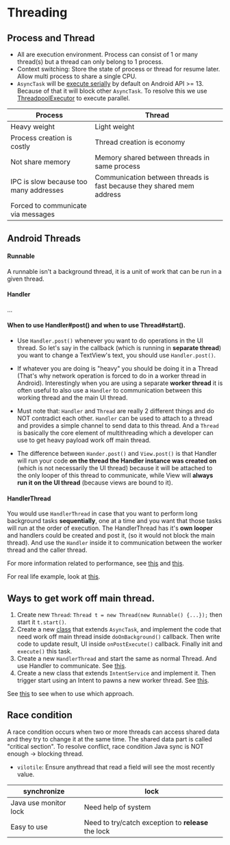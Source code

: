 # Threading

## Process and Thread

* All are execution environment. Process can consist of 1 or many thread(s) but a thread can only belong to 1 process.
* Context switching: Store the state of process or thread for resume later. Allow multi process to share a single CPU.
* `AsyncTask` will be [execute serially](https://stackoverflow.com/a/18661403/5282585) by default on Android API >= 13. Because of that it will block other `AsyncTask`. To resolve this we use [ThreadpoolExecutor](https://developer.android.com/reference/java/util/concurrent/ThreadPoolExecutor.html) to execute parallel.

| Process        | Thread          |
| -------------|---------------|
| Heavy weight | Light weight |
| Process creation is costly | Thread creation is economy |
| Not share memory | Memory shared between threads in same process |
| IPC is slow because too many addresses | Communication between threads is fast because they shared mem address |
| Forced to communicate via messages |  |


## Android Threads

#### Runnable

A runnable isn't a background thread, it is a unit of work that can be run in a given thread.

#### Handler

...

#### When to use Handler#post() and when to use Thread#start().

* Use `Handler.post()` whenever you want to do operations in the UI thread. So let's say in the callback (which is running in **separate thread**) you want to change a TextView's text, you should use `Handler.post()`.

* If whatever you are doing is "heavy" you should be doing it in a Thread (That's why network operation is forced to do in a worker thread in Android). Interestingly when you are using a separate **worker thread** it is often useful to also use a `Handler` to communication between this working thread and the main UI thread.

* Must note that: `Handler` and `Thread` are really 2 different things and do NOT contradict each other. `Handler` can be used to attach to a thread and provides a simple channel to send data to this thread. And a `Thread` is basically the core element of multithreading which a developer can use to get heavy payload work off main thread.

* The difference between `Hander.post()` and `View.post()` is that Handler will run your code **on the thread the Handler instance was created on** (which is not necessarily the UI thread) because it will be attached to the only looper of this thread to communicate, while View will **always run it on the UI thread** (because views are bound to it).

#### HandlerThread

You would use `HandlerThread` in case that you want to perform long background tasks **sequentially**, one at a time and you want that those tasks will run at the order of execution. The HandlerThread has it's **own looper** and handlers could be created and post it, (so it would not block the main thread). And use the `Handler` inside it to communication between the worker thread and the caller thread.

For more information related to performance, see [this](https://github.com/nhoxbypass/android-development-patterns-note/blob/master/performance_note.md#season-5-ep-02) and [this](https://github.com/nhoxbypass/android-development-patterns-note/blob/master/performance_note.md#season-5-ep-05).

For real life example, look at [this](https://stackoverflow.com/questions/18149964/best-use-of-handlerthread-over-other-similar-classes).

## Ways to get work off main thread.

1. Create new `Thread`: `Thread t = new Thread(new Runnable() {...});` then start it `t.start()`.
2. Create a new [class](https://stackoverflow.com/questions/9671546/asynctask-android-example) that extends `AsyncTask`, and implement the code that need work off main thread inside `doOnBackground()` callback. Then write code to update result, UI inside `onPostExecute()` callback. Finally init and `execute()` this task.
3. Create a new `HandlerThread` and start the same as normal Thread. And use Handler to communicate. See [this](https://stackoverflow.com/questions/25094330/example-communicating-with-handlerthread).
4. Create a new class that extends `IntentService` and implement it. Then trigger start using an Intent to pawns a new worker thread. See [this](https://code.tutsplus.com/tutorials/android-fundamentals-intentservice-basics--mobile-6183).

See [this](https://github.com/nhoxbypass/android-development-patterns-note/blob/master/performance_note.md#season-5-ep-01) to see when to use which approach.


## Race condition

A race condition occurs when two or more threads can access shared data and they try to change it at the same time. The shared data part is called "critical section".
To resolve conflict, race condition Java sync is NOT enough -> blocking thread.

* `vilotile`: Ensure anythread that read a field will see the most recently value.

| synchronize        | lock          |
| -------------|---------------|
| Java use monitor lock | Need help of system |
| Easy to use | Need to try/catch exception to **release** the lock |